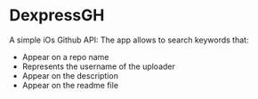 # DexpressGH
A simple iOs Github API:
The app allows to search keywords that:
  - Appear on a repo name
  - Represents the username of the uploader
  - Appear on the description
  - Appear on the readme file
